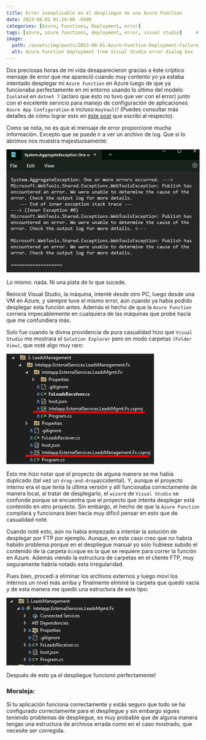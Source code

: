 ```yaml
---
title: Error inexplicable en el despliegue de una Azure Function
date: 2023-08-01 01:24:00 -0500
categories: [Azure, Functions, Deployment, error]
tags: [azure, azure functions, deployment, error, visual studio]     # TAG names should always be lowercase
image:
  path: /assets/img/posts/2023-08-01-Azure-Function-Deployment-Failure-Header.png
  alt: Azure Function deployment from Visual Studio error dialog box
---
```


Dos preciosas horas de mi vida desaparecieron gracias a éste críptico mensaje de error que me apareció cuando muy contento yo ya estaba intentado desplegar mi `Azure Function` en Azure luego de que ya funcionaba perfectamente en mi entorno usando lo último del modelo `Isolated` en `dotnet 7` (aclaro que ésto no tuvo que ver con el error) junto con el excelente servicio para manejo de configuración de aplicaciones `Azure App Configuration` e incluso `KeyVault`! (Puedes consultar más detalles de cómo lograr esto en [éste post](https://blog.warnov.com/posts/AAC-KV-FX/) que escribí al respecto).

Como se nota, no es que el mensaje de error proporcione mucha información. Excepto que se puede ir a ver un archivo de log. Que si lo abrimos nos muestra majestuosamente:

![Archivo de log inútil](/assets/img/posts/2023-08-01-Azure-Function-Deployment-Failure-Useless-Log-File.png)

Lo mismo: nada. Ni una pista de lo que sucede.

Reinicié Visual Studio, la máquina, intenté desde otro PC, luego desde una VM en Azure, y siempre tuve el mismo error, aún cuando ya había podido desplegar esta función antes. Además el hecho de que la `Azure Function` corriera impecablemente en cualquiera de las máquinas que probé hacía que me confundiera más.

Solo fue cuando la divina providencia de pura casualidad hizo que `Visual Studio` me mostrara el `Solution Explorer` pero en modo carpetas `(Folder View)`, que noté algo muy raro:

![Ventajas de la vista de carpeta o Folder View](/assets/img/posts/2023-08-01-Azure-Function-Deployment-Failure-Blessed-Folder-View.png)

Esto me hizo notar que el proyecto de alguna manera se me había duplicado (tal vez un `drag-and-drop`accidental). Y, aunque el proyecto interno era el que tenía la última versión y allí funcionaba correctamente de manera local, al tratar de desplegarlo, el `wizard` de `Visual Studio` se confunde porque se encuentra que el proyecto que intenta desplegar está contenido en otro proyecto. Sin embargo, el hecho de que la  `Azure Function` compilará y funcionara bien hacía muy difícil pensar en esto que de casualidad noté.

Cuando noté esto, aún no había empezado a intentar la solución de desplegar por FTP por ejemplo. Aunque, en este caso creo que no habría habido problema porque en el despliegue manual yo solo hubiese subido el contenido de la carpeta `bin`que es la que se requiere para correr la función en Azure. Además viendo la estructura de carpetas en el cliente FTP, muy seguramente habría notado esta irregularidad.

Pues bien, procedí a eliminar los archivos externos y luego moví los internos un nivel más arriba y finalmente eliminé la carpeta que quedó vacía y de esta manera me quedó una estructura de este tipo:

![Estructura de archivos corregida](/assets/img/posts/2023-08-01-Azure-Function-Deployment-Failure-Fixed-File-Structure.png)

Después de esto ya el despliegue funcionó perfectamente!

### Moraleja: 

Si tu aplicación funciona correctamente y estás seguro que todo se ha configurado correctamente para el despliegue y sin embargo sigues teniendo problemas de despliegue, es muy probable que de alguna manera tengas una estructura de archivos errada como en el caso mostrado, que necesite ser corregida.


